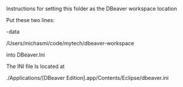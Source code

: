 
Instructions for setting this folder as the DBeaver workspace location

Put these two lines:


-data

/Users/michasmi/code/mytech/dbeaver-workspace

into DBeaver.Ini

The INI file Is located at

./Applications/[DBeaver Edition].app/Contents/Eclipse/dbeaver.ini
